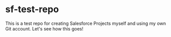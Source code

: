 # sf-test-repo
This is a test repo for creating Salesforce Projects myself and using my own Git account. Let's see how this goes!